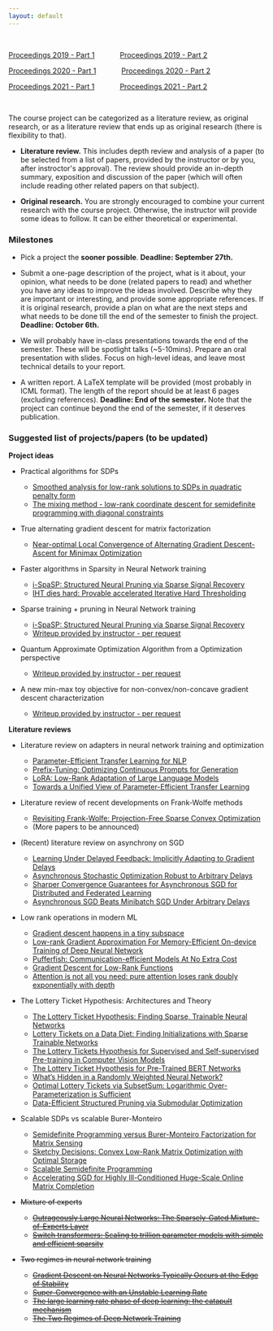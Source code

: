 ```yaml
---
layout: default
---
```


&nbsp;

[Proceedings 2019 - Part 1](/schedule/images/Proceedings2019_Part1.pdf) &emsp;&emsp;&emsp;   [Proceedings 2019 - Part 2](/schedule/images/Proceedings2019_Part2.pdf)

[Proceedings 2020 - Part 1](/schedule/images/Proceedings2020_Part1.pdf) &emsp;&emsp;&emsp;   [Proceedings 2020 - Part 2](/schedule/images/Proceedings2020_Part2.pdf)

[Proceedings 2021 - Part 1](/schedule/images/Proceedings2021_Part1.pdf) &emsp;&emsp;&emsp;   [Proceedings 2021 - Part 2](/schedule/images/Proceedings2021_Part2.pdf)

&nbsp;

The course project can be categorized as a literature review, as original research, or as a literature review that ends up as original research (there is flexibility to that).

- **Literature review.** This includes depth review and analysis of a paper (to be selected from a list of papers, provided by the instructor or by you, after instroctor's approval). The review should provide an in-depth summary, exposition and discussion of the paper (which will often include reading other related papers on that subject).

- **Original research.** You are strongly encouraged to combine your current research with the course project. Otherwise, the instructor will provide some ideas to follow. It can be either theoretical or experimental. 

### Milestones

- Pick a project the **sooner possible**. **Deadline: September 27th.**

- Submit a one-page description of the project, what is it about, your opinion, what needs to be done (related papers to read) and whether you have any ideas to improve the ideas involved. Describe why they are important or interesting, and provide some appropriate references. If it is original research, provide a plan on what are the next steps and what needs to be done till the end of the semester to finish the project. **Deadline: October 6th.**

- We will probably have in-class presentations towards the end of the semester. These will be spotlight talks (~5-10mins). Prepare an oral presentation with slides. Focus on high-level ideas, and leave most technical details to your report.

- A written report. A LaTeX template will be provided (most probably in ICML format). The length of the report should be at least 6 pages (excluding references). **Deadline: End of the semester.** Note that the project can continue beyond the end of the semester, if it deserves publication.

### Suggested list of projects/papers (to be updated)

**Project ideas**
  
- Practical algorithms for SDPs
  - [Smoothed analysis for low-rank solutions to SDPs in quadratic penalty form](https://arxiv.org/pdf/1803.00186.pdf)
  - [The mixing method - low-rank coordinate descent for semidefinite programming with diagonal constraints](https://arxiv.org/pdf/1706.00476.pdf)

- True alternating gradient descent for matrix factorization
  - [Near-optimal Local Convergence of Alternating Gradient Descent-Ascent for Minimax Optimization](https://arxiv.org/pdf/2102.09468.pdf)

- Faster algorithms in Sparsity in Neural Network training
  - [i-SpaSP: Structured Neural Pruning via Sparse Signal Recovery](https://arxiv.org/pdf/2112.04905.pdf)
  - [IHT dies hard: Provable accelerated Iterative Hard Thresholding](https://arxiv.org/pdf/1712.09379.pdf)

- Sparse training + pruning in Neural Network training
  - [i-SpaSP: Structured Neural Pruning via Sparse Signal Recovery](https://arxiv.org/pdf/2112.04905.pdf)
  - [Writeup provided by instructor - per request]()

- Quantum Approximate Optimization Algorithm from a Optimization perspective
  - [Writeup provided by instructor - per request]()

- A new min-max toy objective for non-convex/non-concave gradient descent characterization
  - [Writeup provided by instructor - per request]()

**Literature reviews**

- Literature review on adapters in neural network training and optimization
  - [Parameter-Efficient Transfer Learning for NLP](https://arxiv.org/pdf/1902.00751.pdf)
  - [Prefix-Tuning: Optimizing Continuous Prompts for Generation](https://arxiv.org/pdf/2101.00190.pdf)
  - [LoRA: Low-Rank Adaptation of Large Language Models](https://arxiv.org/pdf/2106.09685.pdf)
  - [Towards a Unified View of Parameter-Efficient Transfer Learning](https://arxiv.org/pdf/2110.04366.pdf)

- Literature review of recent developments on Frank-Wolfe methods
  - [Revisiting Frank-Wolfe: Projection-Free Sparse Convex Optimization](http://m8j.net/math/revisited-FW.pdf)
  - (More papers to be announced)
  
- (Recent) literature review on asynchrony on SGD
  - [Learning Under Delayed Feedback: Implicitly Adapting to Gradient Delays](https://arxiv.org/pdf/2106.12261.pdf)
  - [Asynchronous Stochastic Optimization Robust to Arbitrary Delays](https://proceedings.neurips.cc/paper/2021/file/4b85256c4881edb6c0776df5d81f6236-Paper.pdf)
  - [Sharper Convergence Guarantees for Asynchronous SGD for Distributed and Federated Learning](https://arxiv.org/pdf/2206.08307.pdf)
  - [Asynchronous SGD Beats Minibatch SGD Under Arbitrary Delays](https://arxiv.org/pdf/2206.07638.pdf)

- Low rank operations in modern ML
  - [Gradient descent happens in a tiny subspace](https://arxiv.org/pdf/1812.04754.pdf)
  - [Low-rank Gradient Approximation For Memory-Efficient On-device Training of Deep Neural Network](https://arxiv.org/pdf/2001.08885.pdf)
  - [Pufferfish: Communication-efficient Models At No Extra Cost](https://arxiv.org/pdf/2103.03936.pdf)
  - [Gradient Descent for Low-Rank Functions](https://arxiv.org/pdf/2206.08257.pdf)
  - [Attention is not all you need: pure attention loses rank doubly exponentially with depth](https://arxiv.org/pdf/2103.03404.pdf)

- The Lottery Ticket Hypothesis: Architectures and Theory
  - [The Lottery Ticket Hypothesis: Finding Sparse, Trainable Neural Networks](https://arxiv.org/pdf/1803.03635.pdf)
  - [Lottery Tickets on a Data Diet: Finding Initializations with Sparse Trainable Networks](https://arxiv.org/pdf/2206.01278.pdf)
  - [The Lottery Tickets Hypothesis for Supervised and Self-supervised Pre-training in Computer Vision Models](https://openaccess.thecvf.com/content/CVPR2021/papers/Chen_The_Lottery_Tickets_Hypothesis_for_Supervised_and_Self-Supervised_Pre-Training_in_CVPR_2021_paper.pdf)
  - [The Lottery Ticket Hypothesis for Pre-Trained BERT Networks](https://proceedings.neurips.cc/paper/2020/file/b6af2c9703f203a2794be03d443af2e3-Paper.pdf)
  - [What’s Hidden in a Randomly Weighted Neural Network?](https://arxiv.org/pdf/1911.13299.pdf)
  - [Optimal Lottery Tickets via SubsetSum: Logarithmic Over-Parameterization is Sufficient](https://proceedings.neurips.cc/paper/2020/file/1b742ae215adf18b75449c6e272fd92d-Paper.pdf)
  - [Data-Efficient Structured Pruning via Submodular Optimization](https://arxiv.org/pdf/2203.04940.pdf)

- Scalable SDPs vs scalable Burer-Monteiro
  - [Semidefinite Programming versus Burer-Monteiro Factorization for Matrix Sensing](https://arxiv.org/pdf/2208.07469.pdf)
  - [Sketchy Decisions: Convex Low-Rank Matrix Optimization with Optimal Storage](https://arxiv.org/pdf/1702.06838.pdf)
  - [Scalable Semidefinite Programming](https://arxiv.org/pdf/1912.02949.pdf)
  - [Accelerating SGD for Highly Ill-Conditioned Huge-Scale Online Matrix Completion](https://arxiv.org/pdf/2208.11246.pdf)


- ~~Mixture of experts~~
  - ~~[Outrageously Large Neural Networks: The Sparsely-Gated Mixture-of-Experts Layer](https://arxiv.org/pdf/1701.06538.pdf)~~
  - ~~[Switch transformers: Scaling to trillion parameter models with simple and efficient sparsity](https://arxiv.org/pdf/2101.03961.pdf)~~

- ~~Two regimes in neural network training~~
  - ~~[Gradient Descent on Neural Networks Typically Occurs at the Edge of Stability](https://arxiv.org/pdf/2103.00065.pdf)~~
  - ~~[Super-Convergence with an Unstable Learning Rate](https://arxiv.org/pdf/2102.10734.pdf)~~
  - ~~[The large learning rate phase of deep learning: the catapult mechanism](https://arxiv.org/pdf/2003.02218.pdf)~~
  - ~~[The Two Regimes of Deep Network Training](https://arxiv.org/pdf/2002.10376.pdf)~~

  
      
&nbsp;
&nbsp;
